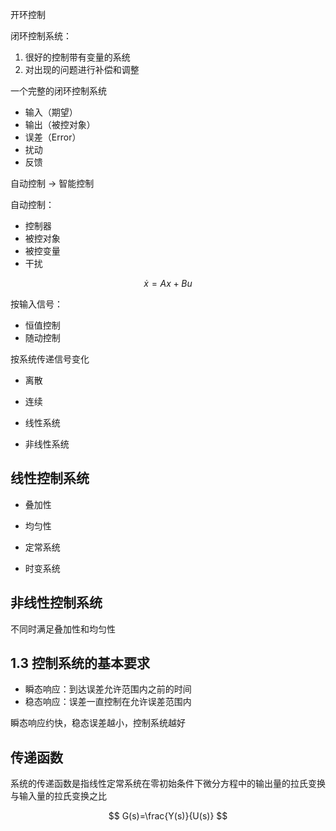 开环控制

闭环控制系统：
1. 很好的控制带有变量的系统
2. 对出现的问题进行补偿和调整

一个完整的闭环控制系统
- 输入（期望）
- 输出（被控对象）
- 误差（Error）
- 扰动
- 反馈

自动控制 -> 智能控制

自动控制：
- 控制器
- 被控对象
- 被控变量
- 干扰

$$
\dot{x}=Ax+Bu
$$

按输入信号：
- 恒值控制
- 随动控制

按系统传递信号变化
- 离散
- 连续

- 线性系统
- 非线性系统


## 线性控制系统
- 叠加性
- 均匀性

- 定常系统
- 时变系统
## 非线性控制系统
不同时满足叠加性和均匀性

## 1.3 控制系统的基本要求
- 瞬态响应：到达误差允许范围内之前的时间
- 稳态响应：误差一直控制在允许误差范围内

瞬态响应约快，稳态误差越小，控制系统越好

## 传递函数
系统的传递函数是指线性定常系统在零初始条件下微分方程中的输出量的拉氏变换与输入量的拉氏变换之比

$$
G(s)=\frac{Y(s)}{U(s)}
$$





